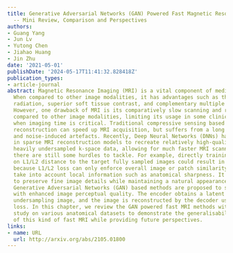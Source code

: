 ```yaml
---
title: Generative Adversarial Networks (GAN) Powered Fast Magnetic Resonance Imaging
  -- Mini Review, Comparison and Perspectives
authors:
- Guang Yang
- Jun Lv
- Yutong Chen
- Jiahao Huang
- Jin Zhu
date: '2021-05-01'
publishDate: '2024-05-17T11:41:32.828418Z'
publication_types:
- article-journal
abstract: Magnetic Resonance Imaging (MRI) is a vital component of medical imaging.
  When compared to other image modalities, it has advantages such as the absence of
  radiation, superior soft tissue contrast, and complementary multiple sequence information.
  However, one drawback of MRI is its comparatively slow scanning and reconstruction
  compared to other image modalities, limiting its usage in some clinical applications
  when imaging time is critical. Traditional compressive sensing based MRI (CS-MRI)
  reconstruction can speed up MRI acquisition, but suffers from a long iterative process
  and noise-induced artefacts. Recently, Deep Neural Networks (DNNs) have been used
  in sparse MRI reconstruction models to recreate relatively high-quality images from
  heavily undersampled k-space data, allowing for much faster MRI scanning. However,
  there are still some hurdles to tackle. For example, directly training DNNs based
  on L1/L2 distance to the target fully sampled images could result in blurry reconstruction
  because L1/L2 loss can only enforce overall image or patch similarity and does not
  take into account local information such as anatomical sharpness. It is also hard
  to preserve fine image details while maintaining a natural appearance. More recently,
  Generative Adversarial Networks (GAN) based methods are proposed to solve fast MRI
  with enhanced image perceptual quality. The encoder obtains a latent space for the
  undersampling image, and the image is reconstructed by the decoder using the GAN
  loss. In this chapter, we review the GAN powered fast MRI methods with a comparative
  study on various anatomical datasets to demonstrate the generalisability and robustness
  of this kind of fast MRI while providing future perspectives.
links:
- name: URL
  url: http://arxiv.org/abs/2105.01800
---
```

